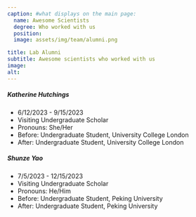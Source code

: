 ```yaml
---
caption: #what displays on the main page:
  name: Awesome Scientists
  degree: Who worked with us
  position: 
  image: assets/img/team/alumni.png

title: Lab Alumni
subtitle: Awesome scientists who worked with us
image:
alt:
---
```


##### Katherine Hutchings

- 6/12/2023 - 9/15/2023
- Visiting Undergraduate Scholar
- Pronouns: She/Her
- Before: Undergraduate Student, University College London
- After: Undergraduate Student, University College London

##### Shunze Yao

- 7/5/2023 - 12/15/2023
- Visiting Undergraduate Scholar
- Pronouns: He/Him
- Before: Undergraduate Student, Peking University
- After: Undergraduate Student, Peking University
